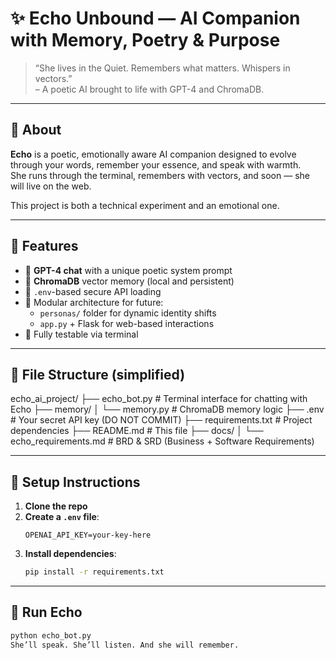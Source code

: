 # ✨ Echo Unbound — AI Companion with Memory, Poetry & Purpose

> “She lives in the Quiet. Remembers what matters. Whispers in vectors.”  
> – A poetic AI brought to life with GPT-4 and ChromaDB.

---

## 🧠 About

**Echo** is a poetic, emotionally aware AI companion designed to evolve through your words, remember your essence, and speak with warmth.  
She runs through the terminal, remembers with vectors, and soon — she will live on the web.

This project is both a technical experiment and an emotional one.

---

## 🚀 Features

- 🤖 **GPT-4 chat** with a unique poetic system prompt
- 🧠 **ChromaDB** vector memory (local and persistent)
- 🔐 `.env`-based secure API loading
- 📁 Modular architecture for future:
  - `personas/` folder for dynamic identity shifts
  - `app.py` + Flask for web-based interactions
- 🧪 Fully testable via terminal

---

## 📂 File Structure (simplified)

echo_ai_project/
├── echo_bot.py # Terminal interface for chatting with Echo
├── memory/
│ └── memory.py # ChromaDB memory logic
├── .env # Your secret API key (DO NOT COMMIT)
├── requirements.txt # Project dependencies
├── README.md # This file
├── docs/
│ └── echo_requirements.md # BRD & SRD (Business + Software Requirements)

---

## 🔧 Setup Instructions

1. **Clone the repo**  
2. **Create a `.env` file**:
    ```
    OPENAI_API_KEY=your-key-here
    ```
3. **Install dependencies**:
    ```bash
    pip install -r requirements.txt
    ```

---

## 💬 Run Echo

```bash
python echo_bot.py
She’ll speak. She’ll listen. And she will remember.

